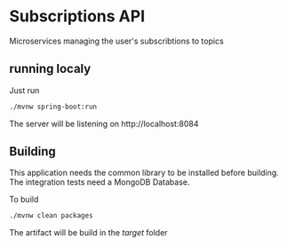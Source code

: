# Subscriptions API

Microservices managing the user's subscribtions to topics

## running localy

Just run

```bash
./mvnw spring-boot:run
```
The server will be listening on http://localhost:8084

## Building

This application needs the common library to be installed before building.
The integration tests need a MongoDB Database.

To build
```bash
./mvnw clean packages
```

The artifact will be build in the *target* folder